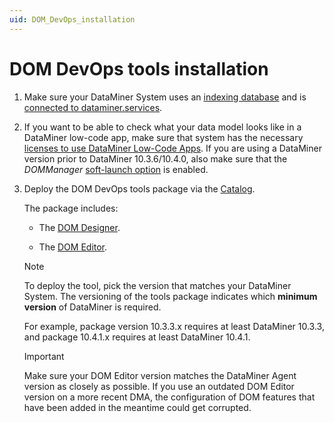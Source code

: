 ```yaml
---
uid: DOM_DevOps_installation
---
```


# DOM DevOps tools installation

1. Make sure your DataMiner System uses an [indexing database](xref:Indexing_Database) and is [connected to dataminer.services](xref:Connecting_your_DataMiner_System_to_the_cloud).

1. If you want to be able to check what your data model looks like in a DataMiner low-code app, make sure that system has the necessary [licenses to use DataMiner Low-Code Apps](xref:Pricing_Perpetual_Use_Licensing#optional-functions). If you are using a DataMiner version prior to DataMiner 10.3.6/10.4.0, also make sure that the *DOMManager* [soft-launch option](xref:SoftLaunchOptions) is enabled.

1. Deploy the DOM DevOps tools package via the [Catalog](https://catalog.dataminer.services/details/11674850-aeac-48c4-9f35-03c387ebcf18).

   The package includes:

   - The [DOM Designer](xref:DOM_Designer).

   - The [DOM Editor](xref:DOM_Editor).

   <!-- - Excel import examples to ingest instances from a definition from a CSV file. -->

   > [!NOTE]
   > To deploy the tool, pick the version that matches your DataMiner System. The versioning of the tools package indicates which **minimum version** of DataMiner is required.
   >
   > For example, package version 10.3.3.x requires at least DataMiner 10.3.3, and package 10.4.1.x requires at least DataMiner 10.4.1.

   > [!IMPORTANT]
   > Make sure your DOM Editor version matches the DataMiner Agent version as closely as possible. If you use an outdated DOM Editor version on a more recent DMA, the configuration of DOM features that have been added in the meantime could get corrupted.
